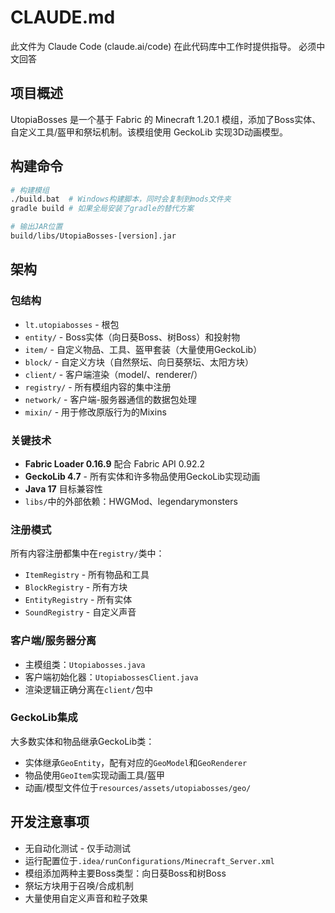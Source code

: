 # CLAUDE.md

此文件为 Claude Code (claude.ai/code) 在此代码库中工作时提供指导。
必须中文回答

## 项目概述

UtopiaBosses 是一个基于 Fabric 的 Minecraft 1.20.1 模组，添加了Boss实体、自定义工具/盔甲和祭坛机制。该模组使用 GeckoLib 实现3D动画模型。

## 构建命令

```bash
# 构建模组
./build.bat  # Windows构建脚本，同时会复制到mods文件夹
gradle build # 如果全局安装了gradle的替代方案

# 输出JAR位置
build/libs/UtopiaBosses-[version].jar
```

## 架构

### 包结构
- `lt.utopiabosses` - 根包
- `entity/` - Boss实体（向日葵Boss、树Boss）和投射物
- `item/` - 自定义物品、工具、盔甲套装（大量使用GeckoLib）
- `block/` - 自定义方块（自然祭坛、向日葵祭坛、太阳方块）
- `client/` - 客户端渲染（model/、renderer/）
- `registry/` - 所有模组内容的集中注册
- `network/` - 客户端-服务器通信的数据包处理
- `mixin/` - 用于修改原版行为的Mixins

### 关键技术
- **Fabric Loader 0.16.9** 配合 Fabric API 0.92.2
- **GeckoLib 4.7** - 所有实体和许多物品使用GeckoLib实现动画
- **Java 17** 目标兼容性
- `libs/`中的外部依赖：HWGMod、legendarymonsters

### 注册模式
所有内容注册都集中在`registry/`类中：
- `ItemRegistry` - 所有物品和工具
- `BlockRegistry` - 所有方块
- `EntityRegistry` - 所有实体
- `SoundRegistry` - 自定义声音

### 客户端/服务器分离
- 主模组类：`Utopiabosses.java`
- 客户端初始化器：`UtopiabossesClient.java`
- 渲染逻辑正确分离在`client/`包中

### GeckoLib集成
大多数实体和物品继承GeckoLib类：
- 实体继承`GeoEntity`，配有对应的`GeoModel`和`GeoRenderer`
- 物品使用`GeoItem`实现动画工具/盔甲
- 动画/模型文件位于`resources/assets/utopiabosses/geo/`

## 开发注意事项

- 无自动化测试 - 仅手动测试
- 运行配置位于`.idea/runConfigurations/Minecraft_Server.xml`
- 模组添加两种主要Boss类型：向日葵Boss和树Boss
- 祭坛方块用于召唤/合成机制
- 大量使用自定义声音和粒子效果